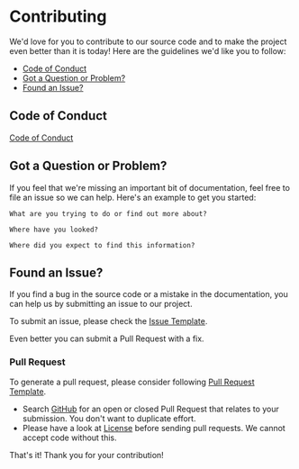 # Contributing
We'd love for you to contribute to our source code and to make the project even better than it is today!
Here are the guidelines we'd like you to follow:

 - [Code of Conduct](#coc)
 - [Got a Question or Problem?](#question)
 - [Found an Issue?](#issue)

## <a name="coc"></a> Code of Conduct
[Code of Conduct](https://github.com/SnehPandya18/AndroidTemplate/blob/master/CODE_OF_CONDUCT.md)

## <a name="question"></a> Got a Question or Problem?

If you feel that we're missing an important bit of documentation, feel free to
file an issue so we can help. Here's an example to get you started:

```
What are you trying to do or find out more about?

Where have you looked?

Where did you expect to find this information?
```

## <a name="issue"></a> Found an Issue?
If you find a bug in the source code or a mistake in the documentation, you can help us by
submitting an issue to our project.

To submit an issue, please check the [Issue Template](https://github.com/SnehPandya18/AndroidTemplate/blob/master/ISSUE_TEMPLATE.md).

Even better you can submit a Pull Request with a fix.

### Pull Request
To generate a pull request, please consider following [Pull Request Template](https://github.com/SnehPandya18/AndroidTemplate/blob/master/PULL_REQUEST_TEMPLATE.md).

* Search [GitHub](https://github.com/SnehPandya18/AndroidTemplate/pulls) for an open or closed Pull Request
  that relates to your submission. You don't want to duplicate effort.
* Please have a look at [License](https://github.com/SnehPandya18/AndroidTemplate/blob/master/LICENSE.md) before sending pull
  requests. We cannot accept code without this.

That's it! Thank you for your contribution!
